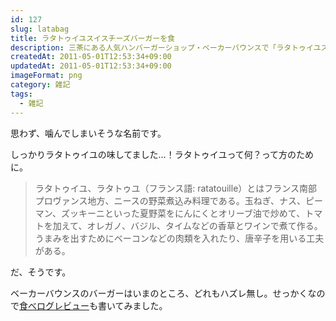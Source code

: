 ```yaml
---
id: 127
slug: latabag
title: ラタトゥイユスイスチーズバーガーを食
description: 三茶にある人気ハンバーガーショップ・ベーカーバウンスで「ラタトゥイユスイスチーズバーガー」を食べてきました。
createdAt: 2011-05-01T12:53:34+09:00
updatedAt: 2011-05-01T12:53:34+09:00
imageFormat: png
category: 雑記
tags:
  - 雑記
---
```


思わず、噛んでしまいそうな名前です。

<app-external-link title="食べログ" note="ベーカーバウンス(西太子堂/ハンバーガー)" link="http://r.tabelog.com/tokyo/A1317/A131706/13004780/" img-file-name="tabelog.png"></app-external-link>

しっかりラタトゥイユの味してました…！ラタトゥイユって何？って方のために。

> ラタトゥイユ、ラタトゥユ（フランス語: ratatouille）とはフランス南部プロヴァンス地方、ニースの野菜煮込み料理である。玉ねぎ、ナス、ピーマン、ズッキーニといった夏野菜をにんにくとオリーブ油で炒めて、トマトを加えて、オレガノ、バジル、タイムなどの香草とワインで煮て作る。うまみを出すためにベーコンなどの肉類を入れたり、唐辛子を用いる工夫がある。

だ、そうです。

<app-photo-image article-id="127" img-file-name="lata_bgr.jpg" caption="ラタトゥイユスイスチーズバーガーをテイクアウト"></app-photo-image>

ベーカーバウンスのバーガーはいまのところ、どれもハズレ無し。せっかくなので<a href="http://tabelog.com/rvwr/yutabe/rvwdtl/2722190/" target="_blank">食べログレビュー</a>も書いてみました。
